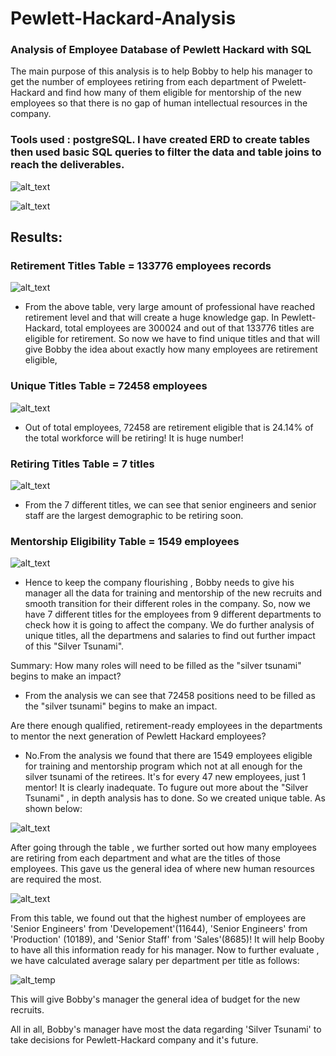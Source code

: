 # Pewlett-Hackard-Analysis
### Analysis of Employee Database of Pewlett Hackard with SQL

The main purpose of this analysis is to help Bobby to help his manager to get the number of employees retiring from each department of Pwelett-Hackard and find how many of them eligible for mentorship of the new employees so that there is no gap of human intellectual resources in the company.

### Tools used : postgreSQL. I have created ERD to create tables then used basic SQL queries to filter the data and table joins to reach the deliverables.

![alt_text](https://github.com/RGK73/Pewlett-Hackard-Analysis/blob/main/Images/ERD.png)

![alt_text](https://github.com/RGK73/Pewlett-Hackard-Analysis/blob/main/Images/Joins%20in%20postgreSQL.png)

## Results: 

### Retirement Titles Table = 133776 employees records

![alt_text](https://github.com/RGK73/Pewlett-Hackard-Analysis/blob/main/Images/retirement_titles.png)

- From the above table, very large amount of professional have reached retirement level and that will create a huge knowledge gap. In Pewlett-Hackard, total employees are 300024 and out of that 133776 titles are eligible for retirement. So now we have to find unique titles and that will give Bobby the idea about exactly how many employees are retirement eligible,

### Unique Titles Table = 72458 employees

![alt_text](https://github.com/RGK73/Pewlett-Hackard-Analysis/blob/main/Images/unique_titles.png)

- Out of total employees, 72458 are retirement eligible that is 24.14% of the total workforce will be retiring! It is huge number!

### Retiring Titles Table = 7 titles

![alt_text](https://github.com/RGK73/Pewlett-Hackard-Analysis/blob/main/Images/retiring_titles.png)

- From the 7 different titles, we can see that senior engineers and senior staff are the largest demographic to be retiring soon.

### Mentorship Eligibility Table = 1549 employees

![alt_text](https://github.com/RGK73/Pewlett-Hackard-Analysis/blob/main/Images/mentorship_eligibilty.png)

- Hence to keep the company flourishing , Bobby needs to give his manager all the data for training and mentorship of the new recruits and smooth transition for their different roles in the company. So, now we have 7 different titles for the employees from 9 different departments to check how it is going to affect the company. We do further analysis of unique titles, all the departmens and salaries to find out further impact of this "Silver Tsunami".

Summary: 
How many roles will need to be filled as the "silver tsunami" begins to make an impact?

- From the analysis we can see that 72458 positions need to be filled as  the "silver tsunami" begins to make an impact.

Are there enough qualified, retirement-ready employees in the departments to mentor the next generation of Pewlett Hackard employees?

- No.From the analysis we found that there are 1549 employees eligible for training and mentorship program which not at all enough for the silver tsunami of the retirees. It's for every 47 new employees, just 1 mentor! It is clearly inadequate.
To fugure out more about the "Silver Tsunami" , in depth analysis has to done. So we created unique table. As shown below:

![alt_text](https://github.com/RGK73/Pewlett-Hackard-Analysis/blob/main/Images/Unique_Table.png)

After going through the table , we further sorted out how many employees are retiring from each department and what are the titles of those employees. This gave us the general idea of where new human resources are required the most.

![alt_text](https://github.com/RGK73/Pewlett-Hackard-Analysis/blob/main/Images/per_dept_titles.png)

From this table, we found out that the highest number of employees are 'Senior Engineers' from 'Developement'(11644), 'Senior Engineers' from 'Production' (10189), and 'Senior Staff' from 'Sales'(8685)! 
It will help Booby to have all this information ready for his manager. Now to further evaluate , we have calculated average salary per department per title as follows:

![alt_temp](https://github.com/RGK73/Pewlett-Hackard-Analysis/blob/main/Images/Average_salary.png)

This will give Bobby's manager the general idea of budget for the new recruits.

All in all, Bobby's manager have most the data regarding 'Silver Tsunami' to take decisions for Pewlett-Hackard company and it's future.
